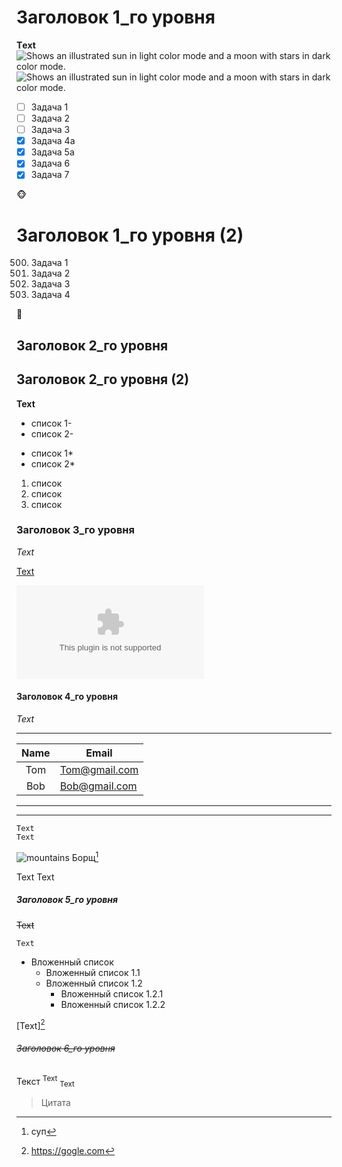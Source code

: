 # Заголовок 1_го уровня

__Тext__
<picture>
  <source media="(prefers-color-scheme: dark)" srcset="https://user-images.githubusercontent.com/25423296/163456776-7f95b81a-f1ed-45f7-b7ab-8fa810d529fa.png">
  <img alt="Shows an illustrated sun in light color mode and a moon with stars in dark color mode." src="https://user-images.githubusercontent.com/25423296/163456776-7f95b81a-f1ed-45f7-b7ab-8fa810d529fa.png">
  <source media="(prefers-color-scheme: light)" srcset="https://user-images.githubusercontent.com/25423296/163456779-a8556205-d0a5-45e2-ac17-42d089e3c3f8.png">
  <img alt="Shows an illustrated sun in light color mode and a moon with stars in dark color mode." src="https://user-images.githubusercontent.com/25423296/163456779-a8556205-d0a5-45e2-ac17-42d089e3c3f8.png">
</picture>
- [ ] Задача 1
- [ ] Задача 2
- [ ] Задача 3
- [x] Задача 4a
- [X] Задача 5a
- [X] Задача 6
- [X] Задача 7

🐵

Заголовок 1_го уровня (2)
========================

500. Задача 1
501. Задача 2
502. Задача 3
503. Задача 4

🐤

## Заголовок 2_го уровня
Заголовок 2_го уровня (2)
------------------------
**Text**

<picture>
  <source media="(prefers-color-scheme:dark)" srcset="">
  <source media="(prefers-color-scheme:light)" srcset="">
  </picture>
  
  - список 1-
  - список 2-
  
  * список 1*
  * список 2*
  
  1. список 
  2. список
  3. список
  

### Заголовок 3_го уровня

*Text*

[Text](https//:google.com)

![ ](https//:google.com)

#### Заголовок 4_го уровня

_Text_

*******************
Name | Email
:---:|-----------------
Tom  |Tom@gmail.com
Bob  |     Bob@gmail.com

-------------------

___________________

```
Text
Text
```
![mountains](/img/mountan.png "Пейзаж с горами")
Борщ[^you]
[^you]: суп

Text
Text
##### Заголовок 5_го уровня

~~Text~~

`Text`

  + Вложенный список
    - Вложенный список 1.1
    - Вложенный список 1.2
      * Вложенный список 1.2.1
      * Вложенный список 1.2.2

[Text][^1]
[^1]:https://gogle.com
###### ~~Заголовок 6_го уровня~~

Текст
<sup>Text</sup>
<sub>Text</sub>
>Цитата

